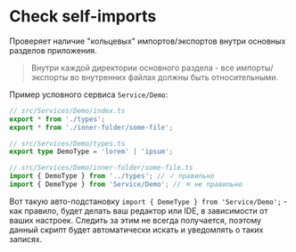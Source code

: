 # Check self-imports

Проверяет наличие "кольцевых" импортов/экспортов внутри основных разделов приложения.

> Внутри каждой директории основного раздела - все импорты/экспорты во внутренних файлах должны быть относительными.

Пример условного сервиса `Service/Demo`:

```ts
// src/Services/Demo/index.ts
export * from './types';
export * from './inner-folder/some-file';

// src/Services/Demo/types.ts
export type DemoType = 'lorem' | 'ipsum';

// src/Services/Demo/inner-folder/some-file.ts
import { DemoType } from '../types'; // ✓ правильно
import { DemeType } from 'Service/Demo'; // ✕ не правильно
```

Вот такую авто-подстановку `import { DemeType } from 'Service/Demo';` - как правило, будет делать ваш редактор или IDE,
в зависимости от ваших настроек. Следить за этим не всегда получается, поэтому данный скрипт будет автоматически искать и уведомлять о таких записях.
